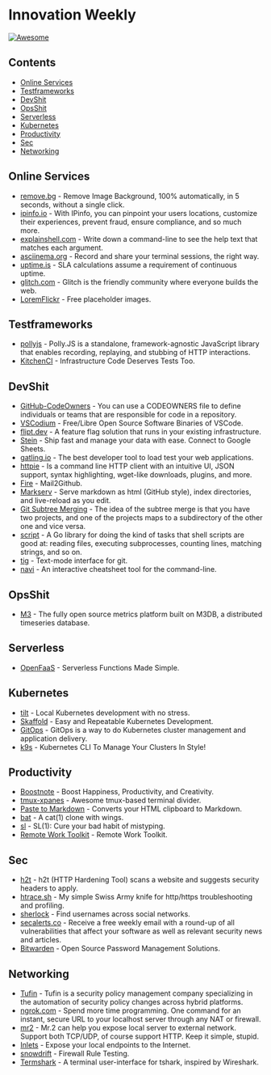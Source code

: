 # Innovation Weekly

[![Awesome](https://awesome.re/badge-flat2.svg)](https://awesome.re)

## Contents

<!-- toc -->

- [Online Services](#online-services)
- [Testframeworks](#testframeworks)
- [DevShit](#devshit)
- [OpsShit](#opsshit)
- [Serverless](#serverless)
- [Kubernetes](#kubernetes)
- [Productivity](#productivity)
- [Sec](#sec)
- [Networking](#networking)

<!-- tocstop -->

## Online Services

- [remove.bg](https://remove.bg) - Remove Image Background, 100% automatically, in 5 seconds, without a single click.
- [ipinfo.io](https://ipinfo.io) - With IPinfo, you can pinpoint your users locations, customize their experiences, prevent fraud, ensure compliance, and so much more.
- [explainshell.com](https://explainshell.com) - Write down a command-line to see the help text that matches each argument.
- [asciinema.org](https://asciinema.org) - Record and share your terminal sessions, the right way.
- [uptime.is](https://uptime.is/) - SLA calculations assume a requirement of continuous uptime.
- [glitch.com](https://glitch.com) - Glitch is the friendly community where everyone builds the web.
- [LoremFlickr](https://loremflickr.com/) - Free placeholder images.

## Testframeworks

- [pollyjs](https://github.com/Netflix/pollyjs) - Polly.JS is a standalone, framework-agnostic JavaScript library that enables recording, replaying, and stubbing of HTTP interactions.
- [KitchenCI](https://github.com/test-kitchen/test-kitchen) - Infrastructure Code Deserves Tests Too.

## DevShit

- [GitHub-CodeOwners](https://help.github.com/en/articles/about-code-owners) - You can use a CODEOWNERS file to define individuals or teams that are responsible for code in a repository.
- [VSCodium](https://vscodium.com/) - Free/Libre Open Source Software Binaries of VSCode.
- [flipt.dev](https://flipt.dev) - A feature flag solution that runs in your existing infrastructure.
- [Stein](https://github.com/SteinHQ/Stein) - Ship fast and manage your data with ease. Connect to Google Sheets.
- [gatling.io](https://gatling.io/) - The best developer tool to load test your web applications.
- [httpie](https://httpie.org/) - Is a command line HTTP client with an intuitive UI, JSON support, syntax highlighting, wget-like downloads, plugins, and more.
- [Fire](https://fire.fundersclub.com/#SetUp) - Mail2Github.
- [Markserv](https://github.com/markserv/markserv) - Serve markdown as html (GitHub style), index directories, and live-reload as you edit.
- [Git Subtree Merging](https://git-scm.com/book/de/v1/Git-Tools-Subtree-Merging) - The idea of the subtree merge is that you have two projects, and one of the projects maps to a subdirectory of the other one and vice versa.
- [script](https://github.com/bitfield/script) - A Go library for doing the kind of tasks that shell scripts are good at: reading files, executing subprocesses, counting lines, matching strings, and so on.
- [tig](https://github.com/jonas/tig) - Text-mode interface for git.
- [navi](https://github.com/denisidoro/navi) - An interactive cheatsheet tool for the command-line.

## OpsShit

- [M3](https://www.m3db.io/) - The fully open source metrics platform built on M3DB, a distributed timeseries database.

## Serverless

- [OpenFaaS](https://github.com/openfaas/faas/) - Serverless Functions Made Simple.

## Kubernetes

- [tilt](https://github.com/windmilleng/tilt) - Local Kubernetes development with no stress.
- [Skaffold](https://skaffold.dev) - Easy and Repeatable Kubernetes Development.
- [GitOps](https://www.weave.works/technologies/gitops) - GitOps is a way to do Kubernetes cluster management and application delivery.
- [k9s](https://github.com/derailed/k9s) - Kubernetes CLI To Manage Your Clusters In Style!

## Productivity

- [Boostnote](https://Boostnote.io) - Boost Happiness, Productivity, and Creativity.
- [tmux-xpanes](https://github.com/greymd/tmux-xpanes) - Awesome tmux-based terminal divider.
- [Paste to Markdown](https://euangoddard.github.io/clipboard2markdown/) - Converts your HTML clipboard to Markdown.
- [bat](https://github.com/sharkdp/bat) - A cat(1) clone with wings.
- [sl](https://github.com/mtoyoda/sl) - SL(1): Cure your bad habit of mistyping.
- [Remote Work Toolkit](https://nohq.co/tools/) - Remote Work Toolkit.

## Sec

- [h2t](https://github.com/gildasio/h2t) - h2t (HTTP Hardening Tool) scans a website and suggests security headers to apply.
- [htrace.sh](https://github.com/trimstray/htrace.sh) - My simple Swiss Army knife for http/https troubleshooting and profiling.
- [sherlock](https://github.com/sherlock-project/sherlock) - Find usernames across social networks.
- [secalerts.co](https://secalerts.co) - Receive a free weekly email with a round-up of all vulnerabilities that affect your software as well as relevant security news and articles.
- [Bitwarden](https://bitwarden.com) - Open Source Password Management Solutions.

## Networking

- [Tufin](https://www.tufin.com/) - Tufin is a security policy management company specializing in the automation of security policy changes across hybrid platforms.
- [ngrok.com](https://ngrok.com) - Spend more time programming. One command for an instant, secure URL to your localhost server through any NAT or firewall.
- [mr2](https://github.com/txthinking/mr2/) - Mr.2 can help you expose local server to external network. Support both TCP/UDP, of course support HTTP. Keep it simple, stupid.
- [Inlets](https://github.com/alexellis/inlets) - Expose your local endpoints to the Internet.
- [snowdrift](https://github.com/steinbrueckri/snowdrift) - Firewall Rule Testing.
- [Termshark](https://github.com/gcla/termshark) - A terminal user-interface for tshark, inspired by Wireshark.
